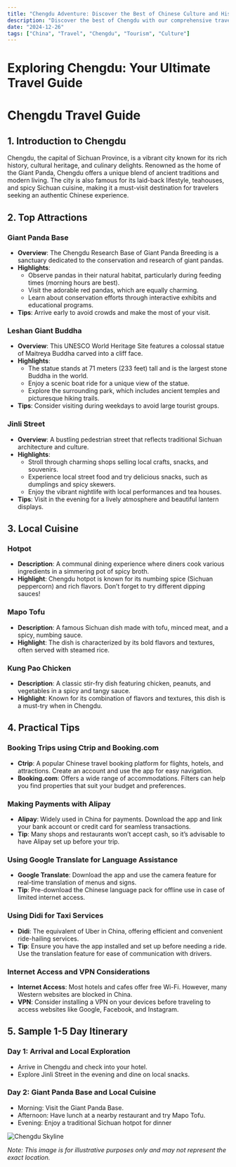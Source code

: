 ```yaml
---
title: "Chengdu Adventure: Discover the Best of Chinese Culture and History"
description: "Discover the best of Chengdu with our comprehensive travel guide. Explore top attractions, savor local cuisine, and get insider tips for an unforgettable Chinese adventure."
date: "2024-12-26"
tags: ["China", "Travel", "Chengdu", "Tourism", "Culture"]
---
```


# Exploring Chengdu: Your Ultimate Travel Guide

# Chengdu Travel Guide

## 1. Introduction to Chengdu
Chengdu, the capital of Sichuan Province, is a vibrant city known for its rich history, cultural heritage, and culinary delights. Renowned as the home of the Giant Panda, Chengdu offers a unique blend of ancient traditions and modern living. The city is also famous for its laid-back lifestyle, teahouses, and spicy Sichuan cuisine, making it a must-visit destination for travelers seeking an authentic Chinese experience.

## 2. Top Attractions

### Giant Panda Base
- **Overview**: The Chengdu Research Base of Giant Panda Breeding is a sanctuary dedicated to the conservation and research of giant pandas.
- **Highlights**:
  - Observe pandas in their natural habitat, particularly during feeding times (morning hours are best).
  - Visit the adorable red pandas, which are equally charming.
  - Learn about conservation efforts through interactive exhibits and educational programs.
- **Tips**: Arrive early to avoid crowds and make the most of your visit.

### Leshan Giant Buddha
- **Overview**: This UNESCO World Heritage Site features a colossal statue of Maitreya Buddha carved into a cliff face.
- **Highlights**:
  - The statue stands at 71 meters (233 feet) tall and is the largest stone Buddha in the world.
  - Enjoy a scenic boat ride for a unique view of the statue.
  - Explore the surrounding park, which includes ancient temples and picturesque hiking trails.
- **Tips**: Consider visiting during weekdays to avoid large tourist groups.

### Jinli Street
- **Overview**: A bustling pedestrian street that reflects traditional Sichuan architecture and culture.
- **Highlights**:
  - Stroll through charming shops selling local crafts, snacks, and souvenirs.
  - Experience local street food and try delicious snacks, such as dumplings and spicy skewers.
  - Enjoy the vibrant nightlife with local performances and tea houses.
- **Tips**: Visit in the evening for a lively atmosphere and beautiful lantern displays.

## 3. Local Cuisine

### Hotpot
- **Description**: A communal dining experience where diners cook various ingredients in a simmering pot of spicy broth.
- **Highlight**: Chengdu hotpot is known for its numbing spice (Sichuan peppercorn) and rich flavors. Don’t forget to try different dipping sauces!

### Mapo Tofu
- **Description**: A famous Sichuan dish made with tofu, minced meat, and a spicy, numbing sauce.
- **Highlight**: The dish is characterized by its bold flavors and textures, often served with steamed rice.

### Kung Pao Chicken
- **Description**: A classic stir-fry dish featuring chicken, peanuts, and vegetables in a spicy and tangy sauce.
- **Highlight**: Known for its combination of flavors and textures, this dish is a must-try when in Chengdu.

## 4. Practical Tips

### Booking Trips using Ctrip and Booking.com
- **Ctrip**: A popular Chinese travel booking platform for flights, hotels, and attractions. Create an account and use the app for easy navigation.
- **Booking.com**: Offers a wide range of accommodations. Filters can help you find properties that suit your budget and preferences.

### Making Payments with Alipay
- **Alipay**: Widely used in China for payments. Download the app and link your bank account or credit card for seamless transactions.
- **Tip**: Many shops and restaurants won’t accept cash, so it’s advisable to have Alipay set up before your trip.

### Using Google Translate for Language Assistance
- **Google Translate**: Download the app and use the camera feature for real-time translation of menus and signs.
- **Tip**: Pre-download the Chinese language pack for offline use in case of limited internet access.

### Using Didi for Taxi Services
- **Didi**: The equivalent of Uber in China, offering efficient and convenient ride-hailing services.
- **Tip**: Ensure you have the app installed and set up before needing a ride. Use the translation feature for ease of communication with drivers.

### Internet Access and VPN Considerations
- **Internet Access**: Most hotels and cafes offer free Wi-Fi. However, many Western websites are blocked in China.
- **VPN**: Consider installing a VPN on your devices before traveling to access websites like Google, Facebook, and Instagram.

## 5. Sample 1-5 Day Itinerary

### Day 1: Arrival and Local Exploration
- Arrive in Chengdu and check into your hotel.
- Explore Jinli Street in the evening and dine on local snacks.

### Day 2: Giant Panda Base and Local Cuisine
- Morning: Visit the Giant Panda Base.
- Afternoon: Have lunch at a nearby restaurant and try Mapo Tofu.
- Evening: Enjoy a traditional Sichuan hotpot for dinner

<img src="https://source.unsplash.com/1600x900/?Chengdu,cityscape" alt="Chengdu Skyline" loading="lazy">

*Note: This image is for illustrative purposes only and may not represent the exact location.*

